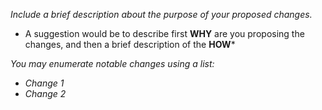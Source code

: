 *Include a brief description about the purpose of your proposed changes.*

* A suggestion would be to describe first **WHY** are you proposing the changes,
and then a brief description of the **HOW***

*You may enumerate notable changes using a list:*

* *Change 1*
* *Change 2*
